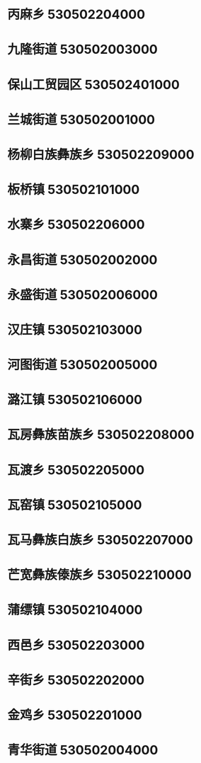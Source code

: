 # 丙麻乡 530502204000
# 九隆街道 530502003000
# 保山工贸园区 530502401000
# 兰城街道 530502001000
# 杨柳白族彝族乡 530502209000
# 板桥镇 530502101000
# 水寨乡 530502206000
# 永昌街道 530502002000
# 永盛街道 530502006000
# 汉庄镇 530502103000
# 河图街道 530502005000
# 潞江镇 530502106000
# 瓦房彝族苗族乡 530502208000
# 瓦渡乡 530502205000
# 瓦窑镇 530502105000
# 瓦马彝族白族乡 530502207000
# 芒宽彝族傣族乡 530502210000
# 蒲缥镇 530502104000
# 西邑乡 530502203000
# 辛街乡 530502202000
# 金鸡乡 530502201000
# 青华街道 530502004000
